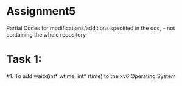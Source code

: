# Assignment5
Partial Codes for modifications/additions specified in the doc, - not containing the whole repository

# Task 1:
#1. To add waitx(int* wtime, int* rtime) to the xv6 Operating System
